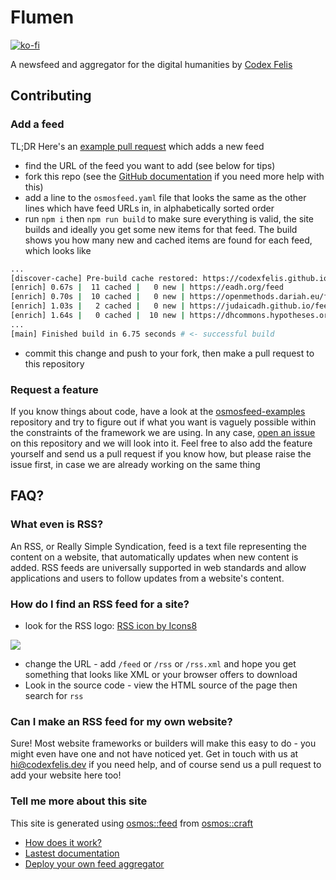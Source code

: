 # Flumen

[![ko-fi](https://ko-fi.com/img/githubbutton_sm.svg)](https://ko-fi.com/D1D35CFF1)

A newsfeed and aggregator for the digital humanities by [Codex Felis](https://www.codexfelis.dev)

## Contributing

### Add a feed

TL;DR Here's an [example pull request](https://github.com/codexfelis/flumen/pull/2) which adds a new feed

- find the URL of the feed you want to add (see below for tips)
- fork this repo (see the [GitHub documentation](https://docs.github.com/en/github/collaborating-with-pull-requests) if you need more help with this)
- add a line to the `osmosfeed.yaml` file that looks the same as the other lines which have feed URLs in, in alphabetically sorted order
- run `npm i` then `npm run build` to make sure everything is valid, the site builds and ideally you get some new items for that feed. The build shows you how many new and cached items are found for each feed, which looks like

```sh
...
[discover-cache] Pre-build cache restored: https://codexfelis.github.io/flumen/cache.json
[enrich] 0.67s |  11 cached |   0 new | https://eadh.org/feed
[enrich] 0.70s |  10 cached |   0 new | https://openmethods.dariah.eu/feed/
[enrich] 1.03s |   2 cached |   0 new | https://judaicadh.github.io/feed.xml # ^ existing feeds
[enrich] 1.64s |   0 cached |  10 new | https://dhcommons.hypotheses.org/feed # <- new feed with new items
...
[main] Finished build in 6.75 seconds # <- successful build
```

- commit this change and push to your fork, then make a pull request to this repository

### Request a feature

If you know things about code, have a look at the [osmosfeed-examples](https://github.com/osmoscraft/osmosfeed-example) repository and try to figure out if what you want is vaguely possible within the constraints of the framework we are using. In any case, [open an issue](https://docs.github.com/en/issues/tracking-your-work-with-issues/creating-an-issue#creating-an-issue-from-a-repository) on this repository and we will look into it. Feel free to also add the feature yourself and send us a pull request if you know how, but please raise the issue first, in case we are already working on the same thing

## FAQ?

### What even is RSS?

An RSS, or Really Simple Syndication, feed is a text file representing the content on a website, that automatically updates when new content is added. RSS feeds are universally supported in web standards and allow applications and users to follow updates from a website's content.

### How do I find an RSS feed for a site?

- look for the RSS logo: <a href="https://icons8.com/icon/13841/rss">RSS icon by Icons8</a>

<img src="https://img.icons8.com/color/48/000000/rss.png"/>

- change the URL - add `/feed` or `/rss` or `/rss.xml` and hope you get something that looks like XML or your browser offers to download
- Look in the source code - view the HTML source of the page then search for `rss`

### Can I make an RSS feed for my own website?

Sure! Most website frameworks or builders will make this easy to do - you might even have one and not have noticed yet. Get in touch with us at [hi@codexfelis.dev](mailto:hi@codexfelis.dev) if you need help, and of course send us a pull request to add your website here too!

### Tell me more about this site

This site is generated using [osmos::feed](https://github.com/osmoscraft/osmosfeed) from [osmos::craft](https://osmoscraft.org/)

- [How does it work?](https://github.com/osmoscraft/osmosfeed#osmosfeed)
- [Lastest documentation](https://github.com/osmoscraft/osmosfeed)
- [Deploy your own feed aggregator](https://github.com/osmoscraft/osmosfeed-template/generate)
